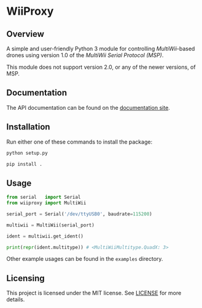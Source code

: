 
# WiiProxy

## Overview

A simple and user-friendly Python 3 module for controlling _MultiWii_-based drones using version 1.0 of the _MultiWii Serial Protocol (MSP)_.

This module does not support version 2.0, or any of the newer versions, of MSP.

## Documentation

The API documentation can be found on the [documentation site](https://bluday.github.io/wiiproxy/).

## Installation

Run either one of these commands to install the package:

```sh
python setup.py

pip install .
```

## Usage

```python
from serial   import Serial
from wiiproxy import MultiWii

serial_port = Serial('/dev/ttyUSB0', baudrate=115200)

multiwii = MultiWii(serial_port)

ident = multiwii.get_ident()

print(repr(ident.multitype)) # <MultiWiiMultitype.QuadX: 3>
```

Other example usages can be found in the `examples` directory.

## Licensing

This project is licensed under the MIT license. See [LICENSE](https://github.com/BluDay/wiiproxy/blob/master/LICENSE) for more details.
